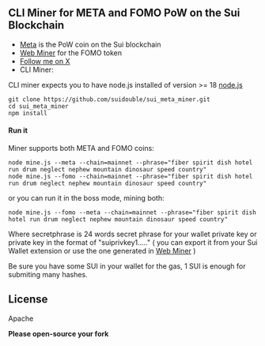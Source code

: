 ## CLI Miner for META and FOMO PoW on the Sui Blockchain

- [Meta](https://github.com/suidouble/sui_meta) is the PoW coin on the Sui blockchain
- [Web Miner](https://suimine.xyz/) for the FOMO token
- [Follow me on X](https://x.com/suidouble)
- CLI Miner:

CLI miner expects you to have node.js installed of version >= 18 [node.js](https://nodejs.org/en/download/package-manager)

```
git clone https://github.com/suidouble/sui_meta_miner.git
cd sui_meta_miner
npm install
```

#### Run it

Miner supports both META and FOMO coins:

```
node mine.js --meta --chain=mainnet --phrase="fiber spirit dish hotel run drum neglect nephew mountain dinosaur speed country"
node mine.js --fomo --chain=mainnet --phrase="fiber spirit dish hotel run drum neglect nephew mountain dinosaur speed country"
```

or you can run it in the boss mode, mining both:

```
node mine.js --fomo --meta --chain=mainnet --phrase="fiber spirit dish hotel run drum neglect nephew mountain dinosaur speed country"

```

Where secretphrase is 24 words secret phrase for your wallet private key or private key in the format of "suiprivkey1....." ( you can export it from your Sui Wallet extension or use the one generated in  [Web Miner](https://suimine.xyz/) )

Be sure you have some SUI in your wallet for the gas, 1 SUI is enough for submiting many hashes.

## License

Apache

**Please open-source your fork**

